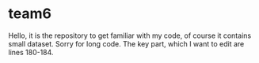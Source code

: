 # team6

Hello, it is the repository to get familiar with my code, of course it contains small dataset.
Sorry for long code.
The key part, which I want to edit are lines 180-184.

